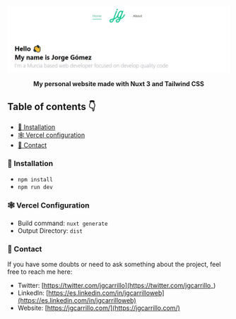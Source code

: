 ![image](docs/images/cover.JPG)

<div align="center">
    <b>My personal website made with Nuxt 3 and Tailwind CSS</b>
</div>

## Table of contents 👇

- [🚀 Installation](#-installation)
- [🕸️ Vercel configuration](#-vercel-configuration)
- [💛 Contact](#-contact)

### 🚀 Installation

- `npm install`
- `npm run dev`

### 🕸️ Vercel Configuration

- Build command: `nuxt generate`
- Output Directory: `dist`

### 💛 Contact

If you have some doubts or need to ask something about the project, feel free to reach me here:

- Twitter: [https://twitter.com/jgcarrillo](https://twitter.com/jgcarrillo_)
- LinkedIn: [https://es.linkedin.com/in/jgcarrilloweb](https://es.linkedin.com/in/jgcarrilloweb)
- Website: [https://jgcarrillo.com/](https://jgcarrillo.com/)
